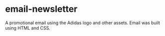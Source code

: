 # email-newsletter
A promotional email using the Adidas logo and other assets. Email was built using HTML and CSS.
